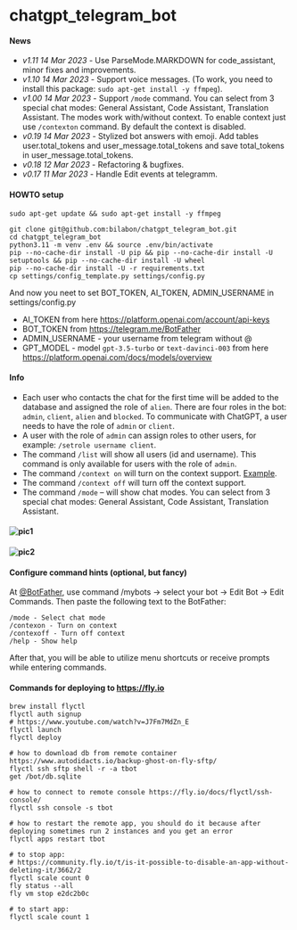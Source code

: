 # chatgpt_telegram_bot

#### News
- _v1.11 14 Mar 2023_ - Use ParseMode.MARKDOWN for code_assistant, minor fixes and improvements.
- _v1.10 14 Mar 2023_ - Support voice messages. (To work, you need to install this package: `sudo apt-get install -y ffmpeg`).
- _v1.00 14 Mar 2023_ - Support `/mode` command. You can select from 3 special chat modes: General Assistant, Code Assistant, Translation Assistant. The modes work with/without context. To enable context just use `/contexton` command. By default the context is disabled.
- _v0.19 14 Mar 2023_ - Stylized bot answers with emoji. Add tables user.total_tokens and user_message.total_tokens and save total_tokens in user_message.total_tokens.
- _v0.18 12 Mar 2023_ - Refactoring & bugfixes.
- _v0.17 11 Mar 2023_ - Handle Edit events at telegramm.

#### HOWTO setup
```
sudo apt-get update && sudo apt-get install -y ffmpeg

git clone git@github.com:bilabon/chatgpt_telegram_bot.git
cd chatgpt_telegram_bot
python3.11 -m venv .env && source .env/bin/activate
pip --no-cache-dir install -U pip && pip --no-cache-dir install -U setuptools && pip --no-cache-dir install -U wheel
pip --no-cache-dir install -U -r requirements.txt
cp settings/config_template.py settings/config.py
```    

And now you neet to set BOT_TOKEN, AI_TOKEN, ADMIN_USERNAME in settings/config.py
- AI_TOKEN from here https://platform.openai.com/account/api-keys
- BOT_TOKEN from https://telegram.me/BotFather
- ADMIN_USERNAME - your username from telegram without @
- GPT_MODEL - model `gpt-3.5-turbo` or `text-davinci-003` from here https://platform.openai.com/docs/models/overview 

#### Info
- Each user who contacts the chat for the first time will be added to the database and assigned the role of `alien`. There are four roles in the bot: `admin`, `client`, `alien` and `blocked`. To communicate with ChatGPT, a user needs to have the role of `admin` or `client`.
- A user with the role of `admin` can assign roles to other users, for example: `/setrole username client`.
- The command `/list` will show all users (id and username). This command is only available for users with the role of `admin`.
- The command `/context on` will turn on the context support. [Example](https://github.com/bilabon/chatgpt_telegram_bot#-1).
- The command `/context off` will turn off the context support. 
- The command `/mode` – will show chat modes. You can select from 3 special chat modes: General Assistant, Code Assistant, Translation Assistant.

#### ![pic1](https://i.ibb.co/dJSLCQW/Screenshot-2023-02-25-at-23-37-31.png)

#### ![pic2](https://i.ibb.co/gmBrYNL/Screenshot-2023-03-12-at-12-58-12.png)

#### Configure command hints (optional, but fancy)
At [@BotFather](https://telegram.me/BotFather), use command /mybots -> select your bot -> Edit Bot -> Edit Commands. Then paste the following text to the BotFather:

```
/mode - Select chat mode
/contexon - Turn on context
/contexoff - Turn off context
/help - Show help
```
After that, you will be able to utilize menu shortcuts or receive prompts while entering commands.

#### Commands for deploying to https://fly.io

```
brew install flyctl
flyctl auth signup
# https://www.youtube.com/watch?v=J7Fm7MdZn_E
flyctl launch
flyctl deploy

# how to download db from remote container https://www.autodidacts.io/backup-ghost-on-fly-sftp/
flyctl ssh sftp shell -r -a tbot
get /bot/db.sqlite

# how to connect to remote console https://fly.io/docs/flyctl/ssh-console/
flyctl ssh console -s tbot

# how to restart the remote app, you should do it because after deploying sometimes run 2 instances and you get an error
flyctl apps restart tbot

# to stop app:
# https://community.fly.io/t/is-it-possible-to-disable-an-app-without-deleting-it/3662/2
flyctl scale count 0
fly status --all
fly vm stop e2dc2b0c

# to start app:
flyctl scale count 1
```

